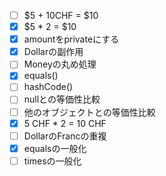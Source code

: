 - [ ] $5 + 10CHF = $10
- [x] $5 * 2 = $10
- [x] amountをprivateにする
- [x] Dollarの副作用
- [ ] Moneyの丸め処理
- [x] equals()
- [ ] hashCode()
- [ ] nullとの等価性比較
- [ ] 他のオブジェクトとの等価性比較
- [x] 5 CHF * 2 = 10 CHF
- [ ] DollarのFrancの重複
- [x] equalsの一般化
- [ ] timesの一般化
